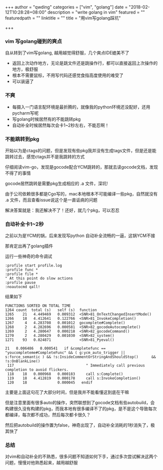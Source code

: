 +++
author = "qwding"
categories = ["vim", "golang"]
date = "2018-02-12T10:28:28+08:00"
description = "write golang in vim"
featured = ""
featuredpath = ""
linktitle = ""
title = "用vim写golang踩坑"

+++


### vim 写golang碰到的爽点

自从转到了vim写golang, 越用越觉得舒服，几个爽点IDE媲美不了

* 返回上次动作地方，无论是跳文件还是跳操作行，都可以直接返回上次操作的地方，极舒服
* 根本不需要鼠标，不用写代码还感觉食指高度使用的难受了
* 可以装逼了

### 不爽

* 每摄入一门语言配环境是最折腾的，就像我的python环境还没配好，还用pycharm写呢
* 写golang时候居然有的不能跳转pkg
* 自动补全时候居然每次会卡1~2秒左右，不能忍啊！

### 不能跳转到pkg

开始以为是ctags的问题，但是发现有些pkg我并没有生成tags文件，但是还是能跳转过去，感觉ctags并不是我跳转的方式

仔细阅读vim-go，发现是gocode配合YCM跳转的，那就去读gocode文档，发现不得了的事情

gocode居然跳转是需要pkg生成相应的 .a 文件，深坑!

由于公司依赖很多都是Cgo写的，mac本地根本不可能编译一些pkg，自然就没有 .a 文件，而且查看issue说这个是一直诟病的问题

解决答案就是：我还解决不了！还好，就几个pkg，可以忍忍

### 自动补全卡1~2秒

之前以为是YCM的锅，后来发现写python 自动补全流畅的一逼，这锅YCM不接

那肯定出再了golang插件

运行一些神奇的命令调试
```
:profile start profile.log
:profile func *
:profile file *
" At this point do slow actions
:profile pause
:noautocmd qall!

```

结果如下
```
FUNCTIONS SORTED ON TOTAL TIME
1264 count  total (s)   self (s)  function
1265    21   4.449469   0.009312  <SNR>81_OnTextChangedInsertMode()
1266    18   4.412641   0.122766  <SNR>81_InvokeCompletion()
1267     4   4.283708   0.001012  gocomplete#Complete()
1268     2   4.282696   0.000581  <SNR>82_gocodeAutocomplete()
1269     2   4.280647   0.000218  <SNR>82_gocodeCommand()
1270     2   4.280429   0.001030  <SNR>82_system()
1271    93   0.024871             <SNR>81_Pyeval()
```

```
21   0.006486   0.000541   if &completefunc == "youcompleteme#CompleteFunc" && ( g:ycm_auto_trigger || s:force_semantic ) && !s:InsideCommentOrStringAndShouldStop()      && !s:OnBlankLine()
 117                                 " Immediately call previous completion to avoid flickers.
 118    18   0.000968   0.000183     call s:Complete()
 119    18   4.412819   0.000178     call s:InvokeCompletion()
 120    18              0.000045   endif
 ```

 主要是上面这句花了大部分时间，但是我并不能看懂这到底在干嘛

 但是注意里面有很多auto的操作，突然联想到了gocode文档有些autobuild，会构建很久没有构建的pkg，而我本地有很多编译不了的pkg，是不是这个导致每次都编译，每次都不成功，然后每次都卡很久？

 然后把autobuild的操作置为false，神奇出现了，自动补全消耗的1秒消失了，极其快了


### 总结

 对vim和自动补全的不熟悉，很多问题不知道如何下手，通过多次尝试解决这两个问题，慢慢对他熟悉起来，越用越舒服
